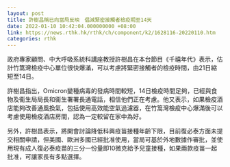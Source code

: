 ```yaml
---
layout: post
title: 許樹昌稱已向當局反映　倡減緊密接觸者檢疫期至14天
date: 2022-01-10 10:42:04.000000000 +08:00
link: https://news.rthk.hk/rthk/ch/component/k2/1628116-20220110.htm
categories: rthk
---
```


政府專家顧問、中大呼吸系統科講座教授許樹昌在本台節目《千禧年代》表示，估計竹篙灣檢疫中心單位很快爆滿，可以考慮將緊密接觸者的檢疫時間，由21日縮短至14日。

許樹昌指出，Omicron變種病毒的發病時間較短，14日檢疫時間足夠，已經與食物及衞生局局長和衞生署署長通電話，相信他們正在考慮。他又表示，如果檢疫酒店能夠改善通風換氣，包括使用高效能空氣過濾器，在竹篙灣檢疫中心爆滿後可以考慮使用檢疫酒店房間，認為一定較留在家中為好。

另外，許樹昌表示，將開會討論降低科興疫苗接種年齡下限，目前復必泰方面未提交相關申請，但美國、歐洲多國已經批准使用，當局可基於外地數據作審批，並使用現有成人復必泰疫苗的三分一份量即10微克給予兒童接種，如果兩款疫苗一起批准，可讓家長有多點選擇。
